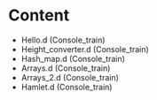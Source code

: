 # Content

* Hello.d (Console_train)
* Height_converter.d (Console_train)
* Hash_map.d (Console_train)
* Arrays.d (Console_train)
* Arrays_2.d (Console_train)
* Hamlet.d (Console_train)
